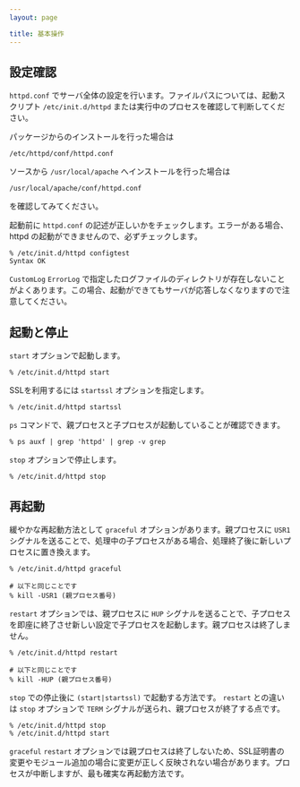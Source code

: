```yaml
---
layout: page

title: 基本操作
---
```


## 設定確認

`httpd.conf` でサーバ全体の設定を行います。ファイルパスについては、起動スクリプト `/etc/init.d/httpd` または実行中のプロセスを確認して判断してください。

パッケージからのインストールを行った場合は

`/etc/httpd/conf/httpd.conf`

ソースから `/usr/local/apache` へインストールを行った場合は

`/usr/local/apache/conf/httpd.conf`

を確認してみてください。

起動前に `httpd.conf` の記述が正しいかをチェックします。エラーがある場合、httpd の起動ができませんので、必ずチェックします。

    % /etc/init.d/httpd configtest
    Syntax OK

`CustomLog` `ErrorLog` で指定したログファイルのディレクトリが存在しないことがよくあります。この場合、起動ができてもサーバが応答しなくなりますので注意してください。


## 起動と停止

`start` オプションで起動します。

    % /etc/init.d/httpd start

SSLを利用するには `startssl` オプションを指定します。

    % /etc/init.d/httpd startssl

`ps` コマンドで、親プロセスと子プロセスが起動していることが確認できます。

    % ps auxf | grep 'httpd' | grep -v grep

`stop` オプションで停止します。

    % /etc/init.d/httpd stop


## 再起動

緩やかな再起動方法として `graceful` オプションがあります。親プロセスに `USR1` シグナルを送ることで、処理中の子プロセスがある場合、処理終了後に新しいプロセスに置き換えます。

    % /etc/init.d/httpd graceful

    # 以下と同じことです
    % kill -USR1 (親プロセス番号)

`restart` オプションでは、親プロセスに ``HUP`` シグナルを送ることで、子プロセスを即座に終了させ新しい設定で子プロセスを起動します。親プロセスは終了しません。

    % /etc/init.d/httpd restart

    # 以下と同じことです
    % kill -HUP (親プロセス番号)

`stop` での停止後に `(start|startssl)` で起動する方法です。 `restart` との違いは `stop` オプションで `TERM` シグナルが送られ、親プロセスが終了する点です。

    % /etc/init.d/httpd stop
    % /etc/init.d/httpd start

`graceful` `restart` オプションでは親プロセスは終了しないため、SSL証明書の変更やモジュール追加の場合に変更が正しく反映されない場合があります。プロセスが中断しますが、最も確実な再起動方法です。

